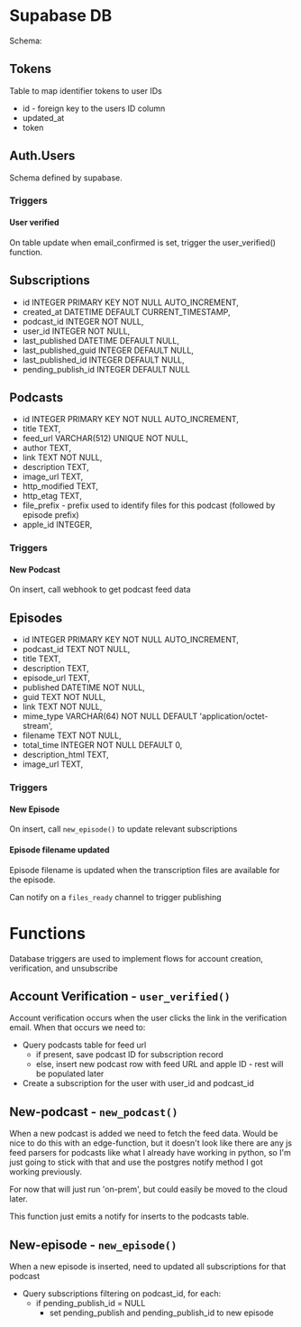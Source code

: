 # Supabase DB
Schema:
## Tokens
Table to map identifier tokens to user IDs
* id - foreign key to the users ID column
* updated_at
* token

## Auth.Users
Schema defined by supabase.

### Triggers
#### User verified
On table update when email_confirmed is set, trigger the user_verified() function.

## Subscriptions
* id INTEGER PRIMARY KEY NOT NULL AUTO_INCREMENT,
* created_at DATETIME DEFAULT CURRENT_TIMESTAMP,
* podcast_id INTEGER NOT NULL,
* user_id INTEGER NOT NULL,
* last_published DATETIME DEFAULT NULL,
* last_published_guid INTEGER DEFAULT NULL,
* last_published_id INTEGER DEFAULT NULL,
* pending_publish_id INTEGER DEFAULT NULL

## Podcasts
* id INTEGER PRIMARY KEY NOT NULL AUTO_INCREMENT,
* title TEXT,
* feed_url VARCHAR(512) UNIQUE NOT NULL,
* author TEXT,
* link TEXT NOT NULL,
* description TEXT,
* image_url TEXT,
* http_modified TEXT,
* http_etag TEXT,
* file_prefix - prefix used to identify files for this podcast (followed by episode prefix)
* apple_id INTEGER,

### Triggers
#### New Podcast
On insert, call webhook to get podcast feed data

## Episodes
* id INTEGER PRIMARY KEY NOT NULL AUTO_INCREMENT,
* podcast_id TEXT NOT NULL,
* title TEXT,
* description TEXT,
* episode_url TEXT,
* published DATETIME NOT NULL,
* guid TEXT NOT NULL,
* link TEXT NOT NULL,
* mime_type VARCHAR(64) NOT NULL DEFAULT 'application/octet-stream',
* filename TEXT NOT NULL,
* total_time INTEGER NOT NULL DEFAULT 0,
* description_html TEXT,
* image_url TEXT,

### Triggers
#### New Episode
On insert, call `new_episode()` to update relevant subscriptions

#### Episode filename updated
Episode filename is updated when the transcription files are available for the episode.

Can notify on a `files_ready` channel to trigger publishing

# Functions
Database triggers are used to implement flows for account creation, verification, and unsubscribe

## Account Verification - `user_verified()`
Account verification occurs when the user clicks the link in the verification email. When that occurs we need to:
* Query podcasts table for feed url
  * if present, save podcast ID for subscription record
  * else, insert new podcast row with feed URL and apple ID - rest will be populated later
* Create a subscription for the user with user_id and podcast_id

## New-podcast - `new_podcast()`
When a new podcast is added we need to fetch the feed data. Would be nice to do this with an edge-function, but it doesn't look like there are any js feed parsers for podcasts like what I already have working in python, so I'm just going to stick with that and use the postgres notify method I got working previously.

For now that will just run 'on-prem', but could easily be moved to the cloud later.

This function just emits a notify for inserts to the podcasts table.

## New-episode - `new_episode()`
When a new episode is inserted, need to updated all subscriptions for that podcast
* Query subscriptions filtering on podcast_id, for each:
  * if pending_publish_id = NULL
    * set pending_publish and pending_publish_id to new episode